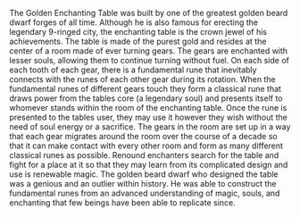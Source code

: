 The Golden Enchanting Table was built by one of the greatest golden beard dwarf forges of all time. Although he is also famous for erecting the legendary 9-ringed city, the enchanting table is the crown jewel of his achievements. The table is made of the purest gold and resides at the center of a room made of ever turning gears. The gears are enchanted with lesser souls, allowing them to continue turning without fuel. On each side of each tooth of each gear, there is a fundamental rune that inevitably connects with the runes of each other gear during its rotation. When the fundamental runes of different gears touch they form a classical rune that draws power from the tables core (a legendary soul) and presents itself to whomever stands within the room of the enchanting table. Once the rune is presented to the tables user, they may use it however they wish without the need of soul energy or a sacrifice. The gears in the room are set up in a way that each gear migrates around the room over the course of a decade so that it can make contact with every other room and form as many different classical runes as possible. Renound enchanters search for the table and fight for a place at it so that they may learn from its complicated design and use is renewable magic. The golden beard dwarf who designed the table was a genious and an outlier within history. He was able to construct the fundamental runes from an advanced understanding of magic, souls, and enchanting that few beings have been able to replicate since.